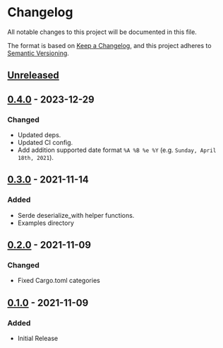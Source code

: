 # Changelog
All notable changes to this project will be documented in this file.

The format is based on [Keep a Changelog](https://keepachangelog.com/en/1.0.0/),
and this project adheres to [Semantic Versioning](https://semver.org/spec/v2.0.0.html).

## [Unreleased]

## [0.4.0] - 2023-12-29
### Changed
- Updated deps.
- Updated CI config.
- Add addition supported date format `%A %B %e %Y` (e.g. `Sunday, April 18th, 2021`).

## [0.3.0] - 2021-11-14
### Added
- Serde deserialize_with helper functions.
- Examples directory

## [0.2.0] - 2021-11-09
### Changed
- Fixed Cargo.toml categories

## [0.1.0] - 2021-11-09
### Added
- Initial Release

[Unreleased]: https://github.com/rust-playground/anydate/compare/v0.4.0...HEAD
[0.4.0]: https://github.com/rust-playground/anydate/compare/v0.3.0...v0.4.0
[0.3.0]: https://github.com/rust-playground/anydate/compare/v0.2.0...v0.3.0
[0.2.0]: https://github.com/rust-playground/anydate/compare/v0.1.0...v0.2.0
[0.1.0]: https://github.com/rust-playground/anydate/commit/4ac9022aeeb9d2911a763651f70987cb8d98d47d